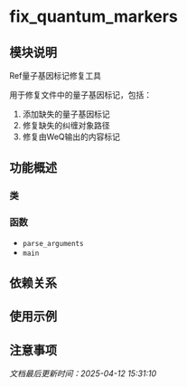 # fix_quantum_markers

## 模块说明
Ref量子基因标记修复工具

用于修复文件中的量子基因标记，包括：
1. 添加缺失的量子基因标记
2. 修复缺失的纠缠对象路径
3. 修复由WeQ输出的内容标记

## 功能概述

### 类


### 函数

- `parse_arguments`
- `main`

## 依赖关系

## 使用示例

## 注意事项

*文档最后更新时间：2025-04-12 15:31:10*